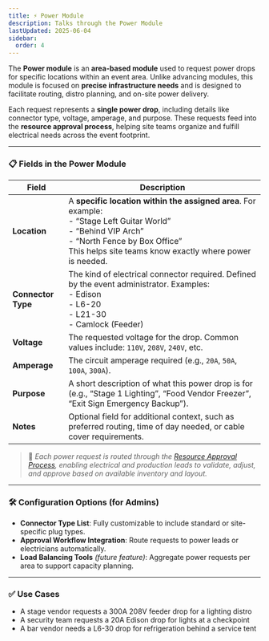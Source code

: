 ```yaml
---
title: ⚡ Power Module
description: Talks through the Power Module
lastUpdated: 2025-06-04
sidebar:
  order: 4
---
```


The **Power module** is an **area-based module** used to request power drops for specific locations within an event area. Unlike advancing modules, this module is focused on **precise infrastructure needs** and is designed to facilitate routing, distro planning, and on-site power delivery.

Each request represents a **single power drop**, including details like connector type, voltage, amperage, and purpose. These requests feed into the **resource approval process**, helping site teams organize and fulfill electrical needs across the event footprint.

---

### 📋 Fields in the Power Module

| Field              | Description                                                                                                                                                                                                                |
| ------------------ | -------------------------------------------------------------------------------------------------------------------------------------------------------------------------------------------------------------------------- |
| **Location**       | A **specific location within the assigned area**. For example: <br> - “Stage Left Guitar World” <br> - “Behind VIP Arch” <br> - “North Fence by Box Office” <br> This helps site teams know exactly where power is needed. |
| **Connector Type** | The kind of electrical connector required. Defined by the event administrator. Examples: <br> - Edison <br> - L6-20 <br> - L21-30 <br> - Camlock (Feeder)                                                                  |
| **Voltage**        | The requested voltage for the drop. Common values include: `110V`, `208V`, `240V`, etc.                                                                                                                                    |
| **Amperage**       | The circuit amperage required (e.g., `20A`, `50A`, `100A`, `300A`).                                                                                                                                                        |
| **Purpose**        | A short description of what this power drop is for (e.g., “Stage 1 Lighting”, “Food Vendor Freezer”, “Exit Sign Emergency Backup”).                                                                                        |
| **Notes**          | Optional field for additional context, such as preferred routing, time of day needed, or cable cover requirements.                                                                                                         |

> 🔌 _Each power request is routed through the [Resource Approval Process](#), enabling electrical and production leads to validate, adjust, and approve based on available inventory and layout._

---

### 🛠️ Configuration Options (for Admins)

- **Connector Type List**: Fully customizable to include standard or site-specific plug types.
- **Approval Workflow Integration**: Route requests to power leads or electricians automatically.
- **Load Balancing Tools** _(future feature)_: Aggregate power requests per area to support capacity planning.

---

### ✅ Use Cases

- A stage vendor requests a 300A 208V feeder drop for a lighting distro
- A security team requests a 20A Edison drop for lights at a checkpoint
- A bar vendor needs a L6-30 drop for refrigeration behind a service tent
